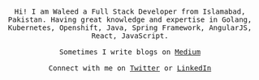 <p align="center">
<!--    <img src="https://cultofthepartyparrot.com/parrots/hd/aussieparrot.gif" width="27px"> -->
   <br><br>
   <samp>
   Hi! I am Waleed a Full Stack Developer from Islamabad, Pakistan. Having great knowledge and expertise in Golang, Kubernetes, Openshift, Java, Spring Framework, AngularJS, React, JavaScript.
   <br><br>Sometimes I write blogs on <a href="https://medium.com/@ahmedwaleedmalik">Medium</a>
   <br><br>Connect with me on <a href="https://twitter.com/waleedmalik32">Twitter</a> or <a href="https://www.linkedin.com/in/ahmedwaleedmalik/">LinkedIn</a>
   </samp>
</p>
